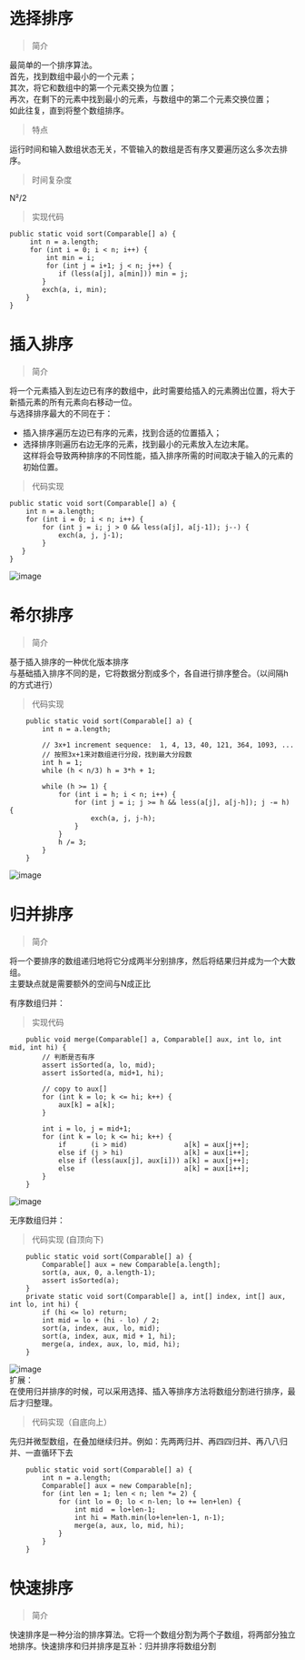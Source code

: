 # 选择排序
>简介  

最简单的一个排序算法。  
首先，找到数组中最小的一个元素；  
其次，将它和数组中的第一个元素交换为位置；  
再次，在剩下的元素中找到最小的元素，与数组中的第二个元素交换位置；  
如此往复，直到将整个数组排序。

> 特点   

运行时间和输入数组状态无关，不管输入的数组是否有序又要遍历这么多次去排序。  

> 时间复杂度  

N²/2

> 实现代码

```
public static void sort(Comparable[] a) {
     int n = a.length;
     for (int i = 0; i < n; i++) {
         int min = i;
         for (int j = i+1; j < n; j++) {
            if (less(a[j], a[min])) min = j;
        }
        exch(a, i, min);
    }
}
```

# 插入排序  
> 简介  

将一个元素插入到左边已有序的数组中，此时需要给插入的元素腾出位置，将大于新插元素的所有元素向右移动一位。  
与选择排序最大的不同在于：   
* 插入排序遍历左边已有序的元素，找到合适的位置插入；
* 选择排序则遍历右边无序的元素，找到最小的元素放入左边末尾。  
这样将会导致两种排序的不同性能，插入排序所需的时间取决于输入的元素的初始位置。   

> 代码实现

```
public static void sort(Comparable[] a) {
	int n = a.length;
	for (int i = 0; i < n; i++) {
    	for (int j = i; j > 0 && less(a[j], a[j-1]); j--) {
       		exch(a, j, j-1);
       	}
   }
}
```
![image](https://raw.githubusercontent.com/suifeng412/CodeLib/master/algorithm/public/2018-10-03_112340.jpg)


# 希尔排序
> 简介

基于插入排序的一种优化版本排序  
与基础插入排序不同的是，它将数据分割成多个，各自进行排序整合。（以间隔h的方式进行）    

> 代码实现

```
	public static void sort(Comparable[] a) {
        int n = a.length;

        // 3x+1 increment sequence:  1, 4, 13, 40, 121, 364, 1093, ... 
        // 按照3x+1来对数组进行分段，找到最大分段数
        int h = 1;
        while (h < n/3) h = 3*h + 1; 

        while (h >= 1) {
            for (int i = h; i < n; i++) {
                for (int j = i; j >= h && less(a[j], a[j-h]); j -= h) {
                    exch(a, j, j-h);
                }
            }
            h /= 3;
        }
    }
```

![image](https://raw.githubusercontent.com/suifeng412/CodeLib/master/algorithm/public/2018-10-04_163048.jpg)


# 归并排序
> 简介

将一个要排序的数组递归地将它分成两半分别排序，然后将结果归并成为一个大数组。  
主要缺点就是需要额外的空间与N成正比    

有序数组归并：  

> 实现代码

```
	public void merge(Comparable[] a, Comparable[] aux, int lo, int mid, int hi) {
        // 判断是否有序
        assert isSorted(a, lo, mid);
        assert isSorted(a, mid+1, hi);

        // copy to aux[]
        for (int k = lo; k <= hi; k++) {
            aux[k] = a[k]; 
        }

        int i = lo, j = mid+1;
        for (int k = lo; k <= hi; k++) {
            if      (i > mid)              a[k] = aux[j++];
            else if (j > hi)               a[k] = aux[i++];
            else if (less(aux[j], aux[i])) a[k] = aux[j++];
            else                           a[k] = aux[i++];
        }
    }
```
![image](https://raw.githubusercontent.com/suifeng412/CodeLib/master/algorithm/public/2018-11-04_171725.jpg)

无序数组归并：  

> 代码实现  (自顶向下)

```
	public static void sort(Comparable[] a) {
        Comparable[] aux = new Comparable[a.length];
        sort(a, aux, 0, a.length-1);
        assert isSorted(a);
    }
	private static void sort(Comparable[] a, int[] index, int[] aux, int lo, int hi) {
        if (hi <= lo) return;
        int mid = lo + (hi - lo) / 2;
        sort(a, index, aux, lo, mid);
        sort(a, index, aux, mid + 1, hi);
        merge(a, index, aux, lo, mid, hi);
    }
```

![image](https://raw.githubusercontent.com/suifeng412/CodeLib/master/algorithm/public/2018-10-05_162422.jpg)  
扩展：  
在使用归并排序的时候，可以采用选择、插入等排序方法将数组分割进行排序，最后才归整理。

> 代码实现（自底向上）

先归并微型数组，在叠加继续归并。例如：先两两归并、再四四归并、再八八归并、一直循环下去

```
 	public static void sort(Comparable[] a) {
        int n = a.length;
        Comparable[] aux = new Comparable[n];
        for (int len = 1; len < n; len *= 2) {
            for (int lo = 0; lo < n-len; lo += len+len) {
                int mid  = lo+len-1;
                int hi = Math.min(lo+len+len-1, n-1);
                merge(a, aux, lo, mid, hi);
            }
        }
    }
```

# 快速排序
> 简介  

快速排序是一种分治的排序算法。它将一个数组分割为两个子数组，将两部分独立地排序。快速排序和归并排序是互补：归并排序将数组分割













